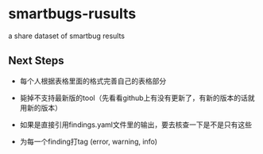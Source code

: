 # smartbugs-rusults

a share dataset of smartbug results



## Next Steps

*   每个人根据表格里面的格式完善自己的表格部分

*   毙掉不支持最新版的tool（先看看github上有没有更新了，有新的版本的话就用新的版本）

*   如果是直接引用findings.yaml文件里的输出，要去核查一下是不是只有这些

*   为每一个finding打tag (error, warning, info)&#x20;

